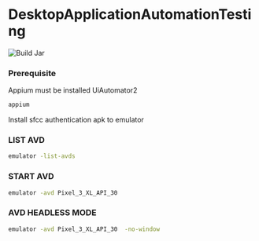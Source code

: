 # DesktopApplicationAutomationTesting
![Build Jar](https://github.com/hontrang/DesktopApplicationAutomationTesting/actions/workflows/ci.yml/badge.svg)

### Prerequisite
Appium must be installed UiAutomator2
```bash
appium
```

Install sfcc authentication apk to emulator

### LIST AVD
```bash
emulator -list-avds
```

### START AVD
```bash
emulator -avd Pixel_3_XL_API_30
```

### AVD HEADLESS MODE
```bash
emulator -avd Pixel_3_XL_API_30  -no-window
```
